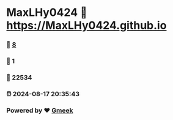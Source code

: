 # MaxLHy0424 :link: https://MaxLHy0424.github.io 
### :page_facing_up: [8](https://MaxLHy0424.github.io/tag.html) 
### :speech_balloon: 1 
### :hibiscus: 22534 
### :alarm_clock: 2024-08-17 20:35:43 
### Powered by :heart: [Gmeek](https://github.com/Meekdai/Gmeek)
